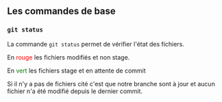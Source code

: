 ## Les commandes de base
### `git status`
La commande `git status` permet de vérifier l'état des fichiers. 

En <font color='red'>rouge</font> les fichiers modifiés et non stage.

En <font color='green'>vert</font> les fichiers stage et en attente de commit

Si il n'y a pas de fichiers cité c'est que notre branche sont à jour et aucun fichier n'a été modifié depuis le dernier commit.